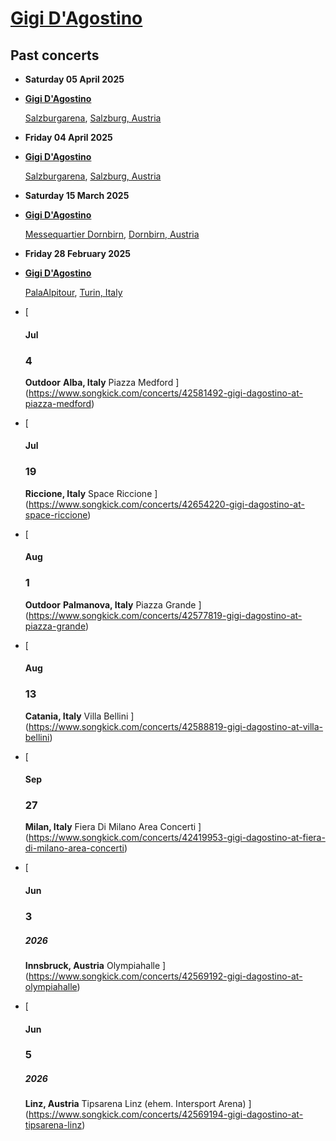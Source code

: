 # [Gigi D'Agostino](https://www.songkick.com/artists/549124-gigi-dagostino)

## Past concerts

- **Saturday 05 April 2025**
- [**Gigi D'Agostino**](https://www.songkick.com/concerts/42144114-gigi-dagostino-at-salzburgarena)

  [Salzburgarena](https://www.songkick.com/venues/29541-salzburgarena), [Salzburg, Austria](https://www.songkick.com/metro-areas/26770-austria-salzburg)

- **Friday 04 April 2025**
- [**Gigi D'Agostino**](https://www.songkick.com/concerts/42144113-gigi-dagostino-at-salzburgarena)

  [Salzburgarena](https://www.songkick.com/venues/29541-salzburgarena), [Salzburg, Austria](https://www.songkick.com/metro-areas/26770-austria-salzburg)

- **Saturday 15 March 2025**
- [**Gigi D'Agostino**](https://www.songkick.com/concerts/41833596-gigi-dagostino-at-messequartier-dornbirn)

  [Messequartier Dornbirn](https://www.songkick.com/venues/4461893-messequartier-dornbirn), [Dornbirn, Austria](https://www.songkick.com/metro-areas/35688-austria-dornbirn)

- **Friday 28 February 2025**
- [**Gigi D'Agostino**](https://www.songkick.com/concerts/42303139-gigi-dagostino-at-palaalpitour)

  [PalaAlpitour](https://www.songkick.com/venues/4547284-palaalpitour), [Turin, Italy](https://www.songkick.com/metro-areas/30383-italy-turin)

- [
  #### Jul
  ### 4
  **Outdoor** **Alba, Italy**
  Piazza Medford
  ](https://www.songkick.com/concerts/42581492-gigi-dagostino-at-piazza-medford)
- [
  #### Jul
  ### 19
  **Riccione, Italy**
  Space Riccione
  ](https://www.songkick.com/concerts/42654220-gigi-dagostino-at-space-riccione)
- [
  #### Aug
  ### 1
  **Outdoor** **Palmanova, Italy**
  Piazza Grande
  ](https://www.songkick.com/concerts/42577819-gigi-dagostino-at-piazza-grande)
- [
  #### Aug
  ### 13
  **Catania, Italy**
  Villa Bellini
  ](https://www.songkick.com/concerts/42588819-gigi-dagostino-at-villa-bellini)
- [
  #### Sep
  ### 27
  **Milan, Italy**
  Fiera Di Milano Area Concerti
  ](https://www.songkick.com/concerts/42419953-gigi-dagostino-at-fiera-di-milano-area-concerti)
- [
  #### Jun
  ### 3
  ##### 2026
  **Innsbruck, Austria**
  Olympiahalle
  ](https://www.songkick.com/concerts/42569192-gigi-dagostino-at-olympiahalle)
- [
  #### Jun
  ### 5
  ##### 2026
  **Linz, Austria**
  Tipsarena Linz (ehem. Intersport Arena)
  ](https://www.songkick.com/concerts/42569194-gigi-dagostino-at-tipsarena-linz)
